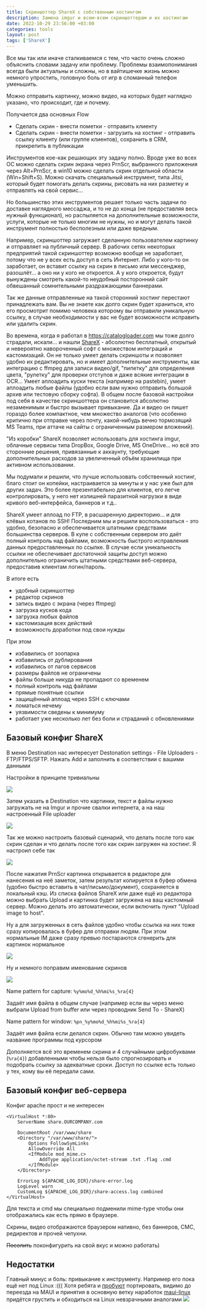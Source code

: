 ```yaml
---
title: Скриншоттер ShareX с собственным хостингом
description: Замена imgur и всем-всем скриншоттерам и их хостингам
date: 2022-10-29 23:56:00 +03:00
categories: tools
layout: post
tags: ['ShareX']
---
```


Все мы так или иначе сталкиваемся с тем, что часто очень сложно объяснить словами задачу или проблему. 
Проблемы взаимопонимания всегда были актуальны и сложны, но в вайтишечке жизнь можно немного упростить, головную боль от игр в сломанный телефон уменьшить.

Можно отправить картинку, можно видео, на которых будет наглядно указано, что происходит, где и почему. 

Получается два основных Flow
- Сделать скрин - внести пометки - отправить клиенту
- Сделать скрин - внести пометки - загрузить на хостинг - отправить ссылку клиенту (или группе клиентов), сохранить в CRM, прикрепить в публикации

Инструментов кое-как решающих эту задачу полно. Вроде уже во всех ОС можно сделать скрин экрана через PrnScr, выбранного приложения через Alt+PrnScr, в win10 можно сделать скрин отдельной области (Win+Shift+S). Можно скачать специальный инструмент, типа Jitsi, который будет помогать делать скрины, рисовать на них разметку и отправлять на свой сервис...

Но большинство этих инструментов решает только часть задачи по доставке наглядного мессаджа, и то не до конца (не предоставляя весь нужный функционал), но распыляется на дополнительные возможности, услуги, которые не только многим не нужны, но и могут делать такой инструмент полностью бесполезным или даже вредным.

Например, скриншоттер загружает сделанную пользователем картинку и отправляет на публичный сервер. В рабочих сетях некоторых предприятий такой скриншоттер возможно вообще не заработает, потому что не у всех есть доступ в сеть Интернет. Либо у кого-то он заработает, он вставит ссылку на скрин в письмо или мессенджер, разошлёт... а оно ни у кого не откроется. А у кого откроется, будут вынуждены смотреть какой-то неудобный посторонний сайт обвешанный сомнительными раздражающими баннерами.

Так же данные отправленные на такой сторонний хостинг перестают принадлежать вам. Вы не знаете как долго скрин будет храниться, кто его просмотрит помимо человека которому вы отправили уникальную ссылку, в случае необходимости у вас не будет возможности исправить или удалить скрин.

Во времена, когда я работал в https://catalogloader.com мы тоже долго страдали, искали... и нашли [ShareX](https://github.com/ShareX/ShareX) - абсолютно бесплатный, открытый и невероятно навороченный софт с множеством интеграций и кастомизаций. Он не только умеет делать скриншоты и позволяет удобно их редактировать, но и имеет дополнительные инструменты, как интеграцию с ffmpeg для записи видео/gif, "пипетку" для определения цвета, "рулетку" для проверки отступов и даже всякие интеграции в OCR... Умеет аплоадить куски текста (например на pastebin), умеет аплоадить любые файлы (удобно если вам нужно отправить большой архив или тестовую сборку софта).
В общем после базовой настройки под себя в качестве скриншоттера он становится абсолютно незаменимым и быстро вызывает привыкание. Да и видео он пишет гораздо более компактное, чем множество аналогов (что особенно критично при отправке через почту, какой-нибудь вечно тормозящий MS Teams, при аттаче на сайты с ограниченным размером вложений).

"Из коробки" ShareX позволяет использовать для хостинга imgur, облачные сервисы типа DropBox, Google Drive, MS OneDrive... но всё это сторонние решения, привязанные к аккаунту, требующие дополнительных расходов за увеличенный объём хранилища при активном использовании.

Мы подумали и решили, что лучше использовать собственный хостинг, благо стоит он копейки, настраивается за минуты и у нас уже был для других задач. Это более презентабельно для клиентов, его легче контролировать, у него нет излишней паразитной нагрузки в виде кривого веб-интерфейса, баннеров и т.д..

ShareX умеет аплоад по FTP, в расшаренную директорию... и для клёвых котанов по SSH! Последним мы и решили воспользоваться - это удобно, безопасно и обеспечивается штатными средствами большинства серверов. В купе с собственным сервером это даёт полный контроль над файлами, возможность быстрого исправления данных предоставленных по ссылке. В случае если уникальность ссылки не обеспечивает достаточной защиты доступ можно дополнительно ограничить штатными средствами веб-сервера, предоставив клиентам логин/пароль.

В итоге есть
- удобный скриншоттер
- редактор скринов
- запись видео с экрана (через ffmpeg)
- загрузка кусков кода
- загрузка любых файлов
- кастомизация всех действий
- возможность доработки под свои нужды

При этом
- избавились от зоопарка
- избавились от дублирования
- избавились от лагов сервисов
- размеры файлов не ограничены
- файлы больше никуда не пропадают со временем
- полный контроль над файлами
- прямые понятные ссылки
- защищённый аплоад через SSH с ключами
- ломаться нечему
- уязвимости сведены к минимуму
- работает уже несколько лет без боли и страданий с обновлениями


## Базовый конфиг ShareX

В меню Destination нас интересует Destonation settings - File Uploaders - FTP/FTPS/SFTP. Нажать Add и заполнить в соответствии с вашими данными

Настройки в принципе тривиальны

![](image-20221107152656535.png)

Затем указать в Destination что картинки, текст и файлы нужно загружать не на Imgur и прочие свалки интернета, а на наш настроенный File uploader

![](image-20221107153114507.png)

Так же можно настроить базовый сценарий, что делать после того как скрин сделан и что делать после того как скрин загружен на хостинг. Я настроил себе так

![](image-20221107153415613.png)

После нажатия PrnScr картинка открывается в редакторе для нанесения на неё заметок, затем результат копируется в буфер обмена (удобно быстро вставить в чат/письмо/документ), сохраняется в локальный кэш. Из списка файлов ShareX или даже ещё из редактора можно выбрать Upload и картинка будет загружена на ваш кастомный сервер. Можно делать это автоматически, если включить пункт "Upload image to host".

Ну а для загруженных в сеть файлов удобно чтобы ссылка на них тоже сразу копировалась в буфер для отправки людям. При этом нормальные IM даже сразу превью постараются сгенерить для картинок нормальное

![](image-20221107153453379.png)

Ну и немного поправим именование скринов

![](image-20221107154624989.png)

Name pattern for capture: `%y%mo%d_%h%mi%s_%ra{4}`

Задаёт имя файла в общем случае (например если вы через меню выбрали Upload from buffer или через проводник Send To - ShareX)


Name pattern for window: `%pn_%y%mo%d_%h%mi%s_%ra{4}`

Задаёт имя файла если делался скрин. Обычно там можно увидеть название программы под курсором

Дополняется всё это временем скрина и 4 случайными цифробуквами (`%ra{4}`) добавленными чтобы нельзя было спрогнозировать и подобрать ссылку за адекватные сроки. Доступ по ссылке есть только у тех, кому вы её передали сами.


## Базовый конфиг веб-сервера

Конфиг apache прост и не интересен

```apacheconf
<VirtualHost *:80>
    ServerName share.OURCOMPANY.com
     
    DocumentRoot /var/www/share
    <Directory "/var/www/share/">
        Options FollowSymLinks
        AllowOverride All
        <IfModule mod_mime.c>
            AddType application/octet-stream .txt .flag .cmd
        </IfModule>
    </Directory>
    
    ErrorLog ${APACHE_LOG_DIR}/share-error.log
    LogLevel warn
    CustomLog ${APACHE_LOG_DIR}/share-access.log combined
</VirtualHost>
```

Для текста и cmd мы специально подменили mime-type чтобы они отображались как есть прямо в браузере.

Скрины, видео отображаются браузером нативно, без баннеров, СМС, редиректов и прочей чепухни.

~~Посолить~~ поконфигурить на свой вкус и можно работать)


## Недостатки

Главный минус и боль: привыкание к инструменту. Например его пока ещё нет под Linux :(((
Хотя ребята и [пробуют](https://github.com/ShareX/ShareX/issues/498#issuecomment-1264622046) портировать, видимо до переезда на MAUI и принятия в основную ветку наработок [maui-linux](https://github.com/jsuarezruiz/maui-linux) придётся грустить и обходиться на Linux невзрачными аналогами
![](image-20221030000152360.png)



